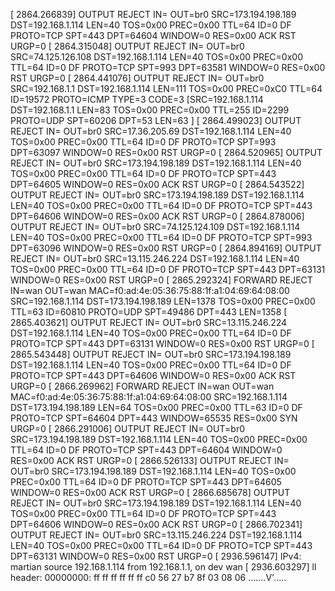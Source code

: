 [ 2864.266839] OUTPUT REJECT IN= OUT=br0 SRC=173.194.198.189 DST=192.168.1.114 LEN=40 TOS=0x00 PREC=0x00 TTL=64 ID=0 DF PROTO=TCP SPT=443 DPT=64604 WINDOW=0 RES=0x00 ACK RST URGP=0
[ 2864.315048] OUTPUT REJECT IN= OUT=br0 SRC=74.125.126.108 DST=192.168.1.114 LEN=40 TOS=0x00 PREC=0x00 TTL=64 ID=0 DF PROTO=TCP SPT=993 DPT=63581 WINDOW=0 RES=0x00 RST URGP=0
[ 2864.441076] OUTPUT REJECT IN= OUT=br0 SRC=192.168.1.1 DST=192.168.1.114 LEN=111 TOS=0x00 PREC=0xC0 TTL=64 ID=19572 PROTO=ICMP TYPE=3 CODE=3 [SRC=192.168.1.114 DST=192.168.1.1 LEN=83 TOS=0x00 PREC=0x00 TTL=255 ID=2299 PROTO=UDP SPT=60206 DPT=53 LEN=63 ]
[ 2864.499023] OUTPUT REJECT IN= OUT=br0 SRC=17.36.205.69 DST=192.168.1.114 LEN=40 TOS=0x00 PREC=0x00 TTL=64 ID=0 DF PROTO=TCP SPT=993 DPT=63097 WINDOW=0 RES=0x00 RST URGP=0
[ 2864.520965] OUTPUT REJECT IN= OUT=br0 SRC=173.194.198.189 DST=192.168.1.114 LEN=40 TOS=0x00 PREC=0x00 TTL=64 ID=0 DF PROTO=TCP SPT=443 DPT=64605 WINDOW=0 RES=0x00 ACK RST URGP=0
[ 2864.543522] OUTPUT REJECT IN= OUT=br0 SRC=173.194.198.189 DST=192.168.1.114 LEN=40 TOS=0x00 PREC=0x00 TTL=64 ID=0 DF PROTO=TCP SPT=443 DPT=64606 WINDOW=0 RES=0x00 ACK RST URGP=0
[ 2864.878006] OUTPUT REJECT IN= OUT=br0 SRC=74.125.124.109 DST=192.168.1.114 LEN=40 TOS=0x00 PREC=0x00 TTL=64 ID=0 DF PROTO=TCP SPT=993 DPT=63096 WINDOW=0 RES=0x00 RST URGP=0
[ 2864.894169] OUTPUT REJECT IN= OUT=br0 SRC=13.115.246.224 DST=192.168.1.114 LEN=40 TOS=0x00 PREC=0x00 TTL=64 ID=0 DF PROTO=TCP SPT=443 DPT=63131 WINDOW=0 RES=0x00 RST URGP=0
[ 2865.292324] FORWARD REJECT IN=wan OUT=wan MAC=f0:ad:4e:05:36:75:88:1f:a1:04:69:64:08:00 SRC=192.168.1.114 DST=173.194.198.189 LEN=1378 TOS=0x00 PREC=0x00 TTL=63 ID=60810 PROTO=UDP SPT=49486 DPT=443 LEN=1358
[ 2865.403621] OUTPUT REJECT IN= OUT=br0 SRC=13.115.246.224 DST=192.168.1.114 LEN=40 TOS=0x00 PREC=0x00 TTL=64 ID=0 DF PROTO=TCP SPT=443 DPT=63131 WINDOW=0 RES=0x00 RST URGP=0
[ 2865.543448] OUTPUT REJECT IN= OUT=br0 SRC=173.194.198.189 DST=192.168.1.114 LEN=40 TOS=0x00 PREC=0x00 TTL=64 ID=0 DF PROTO=TCP SPT=443 DPT=64606 WINDOW=0 RES=0x00 ACK RST URGP=0
[ 2866.269962] FORWARD REJECT IN=wan OUT=wan MAC=f0:ad:4e:05:36:75:88:1f:a1:04:69:64:08:00 SRC=192.168.1.114 DST=173.194.198.189 LEN=64 TOS=0x00 PREC=0x00 TTL=63 ID=0 DF PROTO=TCP SPT=64604 DPT=443 WINDOW=65535 RES=0x00 SYN URGP=0
[ 2866.291006] OUTPUT REJECT IN= OUT=br0 SRC=173.194.198.189 DST=192.168.1.114 LEN=40 TOS=0x00 PREC=0x00 TTL=64 ID=0 DF PROTO=TCP SPT=443 DPT=64604 WINDOW=0 RES=0x00 ACK RST URGP=0
[ 2866.526133] OUTPUT REJECT IN= OUT=br0 SRC=173.194.198.189 DST=192.168.1.114 LEN=40 TOS=0x00 PREC=0x00 TTL=64 ID=0 DF PROTO=TCP SPT=443 DPT=64605 WINDOW=0 RES=0x00 ACK RST URGP=0
[ 2866.685678] OUTPUT REJECT IN= OUT=br0 SRC=173.194.198.189 DST=192.168.1.114 LEN=40 TOS=0x00 PREC=0x00 TTL=64 ID=0 DF PROTO=TCP SPT=443 DPT=64606 WINDOW=0 RES=0x00 ACK RST URGP=0
[ 2866.702341] OUTPUT REJECT IN= OUT=br0 SRC=13.115.246.224 DST=192.168.1.114 LEN=40 TOS=0x00 PREC=0x00 TTL=64 ID=0 DF PROTO=TCP SPT=443 DPT=63131 WINDOW=0 RES=0x00 RST URGP=0
[ 2936.596147] IPv4: martian source 192.168.1.114 from 192.168.1.1, on dev wan
[ 2936.603297] ll header: 00000000: ff ff ff ff ff ff c0 56 27 b7 8f 03 08 06        .......V'.....

